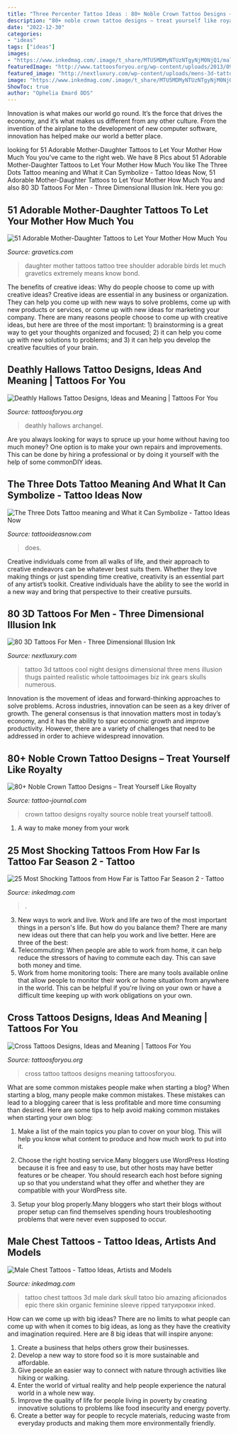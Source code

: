 ```yaml
---
title: "Three Percenter Tattoo Ideas : 80+ Noble Crown Tattoo Designs – Treat Yourself Like Royalty"
description: "80+ noble crown tattoo designs – treat yourself like royalty"
date: "2022-12-30"
categories:
- "ideas"
tags: ["ideas"]
images:
- "https://www.inkedmag.com/.image/t_share/MTU5MDMyNTUzNTgyNjM0NjQ1/male-chest-tattoo.jpg"
featuredImage: "http://www.tattoosforyou.org/wp-content/uploads/2013/09/Tattoo-Cross-568x1024.jpg"
featured_image: "http://nextluxury.com/wp-content/uploads/mens-3d-tattoo-ideas.jpg"
image: "https://www.inkedmag.com/.image/t_share/MTU5MDMyNTUzNTgyNjM0NjQ1/male-chest-tattoo.jpg"
ShowToc: true
author: "Ophelia Emard DDS"
---
```



Innovation is what makes our world go round. It’s the force that drives the economy, and it’s what makes us different from any other culture. From the invention of the airplane to the development of new computer software, innovation has helped make our world a better place.

	

		
looking for 51 Adorable Mother-Daughter Tattoos to Let Your Mother How Much You you've came to the right web. We have 8 Pics about 51 Adorable Mother-Daughter Tattoos to Let Your Mother How Much You like The Three Dots Tattoo meaning and What it Can Symbolize - Tattoo Ideas Now, 51 Adorable Mother-Daughter Tattoos to Let Your Mother How Much You and also 80 3D Tattoos For Men - Three Dimensional Illusion Ink. Here you go:
		
    
## 51 Adorable Mother-Daughter Tattoos To Let Your Mother How Much You

<img loading=lazy src="https://www.gravetics.com/wp-content/uploads/2017/07/Awesome-Tree-With-Birds-On-Shoulder-Mother-Daughter-Tattoo-Idea.jpg" onerror="this.onerror=null;this.src='https://tse2.mm.bing.net/th?id=OIP.PSe6ahlFuvpyXrfEE3HHoQHaFj&amp;pid=15.1';" alt="51 Adorable Mother-Daughter Tattoos to Let Your Mother How Much You">

_Source: gravetics.com_

>daughter mother tattoos tattoo tree shoulder adorable birds let much gravetics extremely means know bond. 

	

The benefits of creative ideas: Why do people choose to come up with creative ideas?
Creative ideas are essential in any business or organization. They can help you come up with new ways to solve problems, come up with new products or services, or come up with new ideas for marketing your company. There are many reasons people choose to come up with creative ideas, but here are three of the most important: 1) brainstorming is a great way to get your thoughts organized and focused; 2) it can help you come up with new solutions to problems; and 3) it can help you develop the creative faculties of your brain.

    
## Deathly Hallows Tattoo Designs, Ideas And Meaning | Tattoos For You

<img loading=lazy src="https://www.tattoosforyou.org/wp-content/uploads/2017/06/The-Deathly-Hallows-Tattoo-768x1152.jpg" onerror="this.onerror=null;this.src='https://tse4.mm.bing.net/th?id=OIP.bsCbzqiYB2kmX6Gq46fkawHaLH&amp;pid=15.1';" alt="Deathly Hallows Tattoo Designs, Ideas and Meaning | Tattoos For You">

_Source: tattoosforyou.org_

>deathly hallows archangel. 

	

Are you always looking for ways to spruce up your home without having too much money? One option is to make your own repairs and improvements. This can be done by hiring a professional or by doing it yourself with the help of some commonDIY ideas.

    
## The Three Dots Tattoo Meaning And What It Can Symbolize - Tattoo Ideas Now

<img loading=lazy src="https://www.tattooideasnow.com/wp-content/uploads/2021/08/three-dots-tattoo-meaning-001-scaled.jpg" onerror="this.onerror=null;this.src='https://tse3.mm.bing.net/th?id=OIP.1S40R6XeDqfqj-2GH7ic9wHaJ4&amp;pid=15.1';" alt="The Three Dots Tattoo meaning and What it Can Symbolize - Tattoo Ideas Now">

_Source: tattooideasnow.com_

>does. 

	

Creative individuals come from all walks of life, and their approach to creative endeavors can be whatever best suits them. Whether they love making things or just spending time creative, creativity is an essential part of any artist’s toolkit. Creative individuals have the ability to see the world in a new way and bring that perspective to their creative pursuits.

    
## 80 3D Tattoos For Men - Three Dimensional Illusion Ink

<img loading=lazy src="http://nextluxury.com/wp-content/uploads/mens-3d-tattoo-ideas.jpg" onerror="this.onerror=null;this.src='https://tse1.mm.bing.net/th?id=OIP.n7xFbLLh-CRQYfgRl0JO4gHaHa&amp;pid=15.1';" alt="80 3D Tattoos For Men - Three Dimensional Illusion Ink">

_Source: nextluxury.com_

>tattoo 3d tattoos cool night designs dimensional three mens illusion thugs painted realistic whole tattooimages biz ink gears skulls numerous. 

	

Innovation is the movement of ideas and forward-thinking approaches to solve problems. Across industries, innovation can be seen as a key driver of growth. The general consensus is that innovation matters most in today’s economy, and it has the ability to spur economic growth and improve productivity. However, there are a variety of challenges that need to be addressed in order to achieve widespread innovation.

    
## 80+ Noble Crown Tattoo Designs – Treat Yourself Like Royalty

<img loading=lazy src="https://tattoo-journal.com/wp-content/uploads/2016/09/crown-tattoo8-650x650.jpg" onerror="this.onerror=null;this.src='https://tse2.mm.bing.net/th?id=OIP.v5sFa4IJwqMbWXH5L7HwZgHaHa&amp;pid=15.1';" alt="80+ Noble Crown Tattoo Designs – Treat Yourself Like Royalty">

_Source: tattoo-journal.com_

>crown tattoo designs royalty source noble treat yourself tattoo8. 

	

1. A way to make money from your work

    
## 25 Most Shocking Tattoos From How Far Is Tattoo Far Season 2 - Tattoo

<img loading=lazy src="https://www.inkedmag.com/.image/c_limit%2Ccs_srgb%2Cq_auto:good%2Cw_700/MTY4MzAzMjY0NjUwMDQ0NTgx/screen-shot-2019-11-13-at-103833-am.png" onerror="this.onerror=null;this.src='https://tse4.mm.bing.net/th?id=OIP.7u2o02pUU28upML-7KX7-gHaHX&amp;pid=15.1';" alt="25 Most Shocking Tattoos from How Far is Tattoo Far Season 2 - Tattoo">

_Source: inkedmag.com_

>. 

	

3. New ways to work and live.
Work and life are two of the most important things in a person's life. But how do you balance them? There are many new ideas out there that can help you work and live better. Here are three of the best: 
1. Telecommuting: When people are able to work from home, it can help reduce the stressors of having to commute each day. This can save both money and time. 
2. Work from home monitoring tools: There are many tools available online that allow people to monitor their work or home situation from anywhere in the world. This can be helpful if you're living on your own or have a difficult time keeping up with work obligations on your own. 

    
## Cross Tattoos Designs, Ideas And Meaning | Tattoos For You

<img loading=lazy src="http://www.tattoosforyou.org/wp-content/uploads/2013/09/Tattoo-Cross-568x1024.jpg" onerror="this.onerror=null;this.src='https://tse1.mm.bing.net/th?id=OIP.6Sh_5d9wnYSiaSyQ6lNMrgHaNW&amp;pid=15.1';" alt="Cross Tattoos Designs, Ideas and Meaning | Tattoos For You">

_Source: tattoosforyou.org_

>cross tattoo tattoos designs meaning tattoosforyou. 

	

What are some common mistakes people make when starting a blog?
When starting a blog, many people make common mistakes. These mistakes can lead to a blogging career that is less profitable and more time consuming than desired. Here are some tips to help avoid making common mistakes when starting your own blog:
1. Make a list of the main topics you plan to cover on your blog. This will help you know what content to produce and how much work to put into it.

2. Choose the right hosting service.Many bloggers use WordPress Hosting because it is free and easy to use, but other hosts may have better features or be cheaper. You should research each host before signing up so that you understand what they offer and whether they are compatible with your WordPress site.

3. Setup your blog properly.Many bloggers who start their blogs without proper setup can find themselves spending hours troubleshooting problems that were never even supposed to occur.

    
## Male Chest Tattoos - Tattoo Ideas, Artists And Models

<img loading=lazy src="https://www.inkedmag.com/.image/t_share/MTU5MDMyNTUzNTgyNjM0NjQ1/male-chest-tattoo.jpg" onerror="this.onerror=null;this.src='https://tse1.mm.bing.net/th?id=OIP.PoB5XSOcaHaSpxVEnH3BJwHaJQ&amp;pid=15.1';" alt="Male Chest Tattoos - Tattoo Ideas, Artists and Models">

_Source: inkedmag.com_

>tattoo chest tattoos 3d male dark skull tatoo bio amazing aficionados epic there skin organic feminine sleeve ripped татуировки inked. 

	

How can we come up with big ideas?
There are no limits to what people can come up with when it comes to big ideas, as long as they have the creativity and imagination required. Here are 8 big ideas that will inspire anyone:
1. Create a business that helps others grow their businesses. 
2. Develop a new way to store food so it is more sustainable and affordable. 
3. Give people an easier way to connect with nature through activities like hiking or walking. 
4. Enter the world of virtual reality and help people experience the natural world in a whole new way. 
5. Improve the quality of life for people living in poverty by creating innovative solutions to problems like food insecurity and energy poverty. 
6. Create a better way for people to recycle materials, reducing waste from everyday products and making them more environmentally friendly. 

